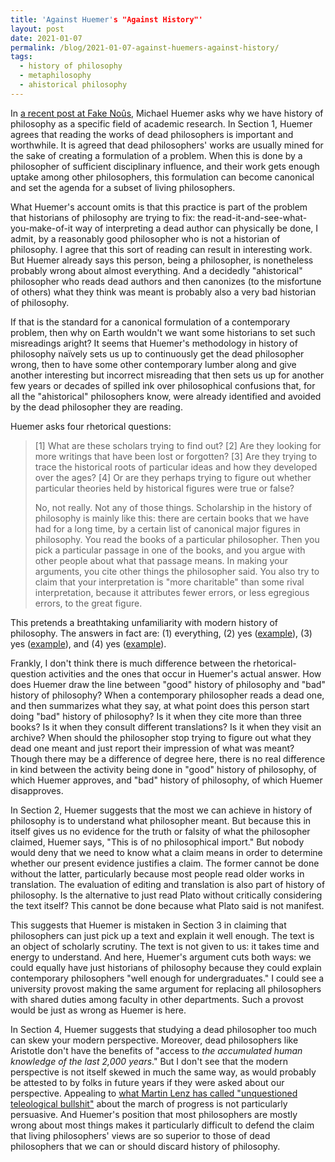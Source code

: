 ```yaml
---
title: 'Against Huemer's "Against History"'
layout: post
date: 2021-01-07
permalink: /blog/2021-01-07-against-huemers-against-history/
tags:
  - history of philosophy
  - metaphilosophy
  - ahistorical philosophy
---
```


In [a recent post at Fake Noûs](http://fakenous.net/?p=1168), Michael Huemer asks why we have history of philosophy as a specific field of academic research. In Section 1, Huemer agrees that reading the works of dead philosophers is important and worthwhile. It is agreed that dead philosophers' works are usually mined for the sake of creating a formulation of a problem. When this is done by a philosopher of sufficient disciplinary influence, and their work gets enough uptake among other philosophers, this formulation can become canonical and set the agenda for a subset of living philosophers.

What Huemer's account omits is that this practice is part of the problem that historians of philosophy are trying to fix: the read-it-and-see-what-you-make-of-it way of interpreting a dead author can physically be done, I admit, by a reasonably good philosopher who is not a historian of philosophy. I agree that this sort of reading can result in interesting work. But Huemer already says this person, being a philosopher, is nonetheless probably wrong about almost everything. And a decidedly "ahistorical" philosopher who reads dead authors and then canonizes (to the misfortune of others) what they think was meant is probably also a very bad historian of philosophy.

If that is the standard for a canonical formulation of a contemporary problem, then why on Earth wouldn't we want some historians to set such misreadings aright? It seems that Huemer's methodology in history of philosophy naïvely sets us up to continuously get the dead philosopher wrong, then to have some other contemporary lumber along and give another interesting but incorrect misreading that then sets us up for another few years or decades of spilled ink over philosophical confusions that, for all the "ahistorical" philosophers know, were already identified and avoided by the dead philosopher they are reading.

Huemer asks four rhetorical questions:

>[1] What are these scholars trying to find out? [2] Are they looking for more writings that have been lost or forgotten? [3] Are they trying to trace the historical roots of particular ideas and how they developed over the ages? [4] Or are they perhaps trying to figure out whether particular theories held by historical figures were true or false?
>
>No, not really. Not any of those things. Scholarship in the history of philosophy is mainly like this: there are certain books that we have had for a long time, by a certain list of canonical major figures in philosophy. You read the books of a particular philosopher. Then you pick a particular passage in one of the books, and you argue with other people about what that passage means. In making your arguments, you cite other things the philosopher said. You also try to claim that your interpretation is "more charitable" than some rival interpretation, because it attributes fewer errors, or less egregious errors, to the great figure.

This pretends a breathtaking unfamiliarity with modern history of philosophy. The answers in fact are: (1) everything, (2) yes ([example](https://www.cambridge.org/us/academic/subjects/philosophy/twentieth-century-philosophy/significance-new-logic?format=HB&isbn=9781107179028)), (3) yes ([example](https://global.oup.com/academic/product/on-the-genealogy-of-universals-9780198811251?cc=us&lang=en&#)), and (4) yes ([example](https://www.cambridge.org/core/journals/kantian-review/article/abs/can-kants-formula-of-the-end-in-itself-condemn-capitalism/4C5EA7AF6EB4FE897DD94DE19D19EB16)).

Frankly, I don't think there is much difference between the rhetorical-question activities and the ones that occur in Huemer's actual answer. How does Huemer draw the line between "good" history of philosophy and "bad" history of philosophy? When a contemporary philosopher reads a dead one, and then summarizes what they say, at what point does this person start doing "bad" history of philosophy? Is it when they cite more than three books? Is it when they consult different translations? Is it when they visit an archive? When should the philosopher stop trying to figure out what they dead one meant and just report their impression of what was meant? Though there may be a difference of degree here, there is no real difference in kind between the activity being done in "good" history of philosophy, of which Huemer approves, and "bad" history of philosophy, of which Huemer disapproves.

In Section 2, Huemer suggests that the most we can achieve in history of philosophy is to understand what philosopher meant. But because this in itself gives us no evidence for the truth or falsity of what the philosopher claimed, Huemer says, "This is of no philosophical import." But nobody would deny that we need to know what a claim means in order to determine whether our present evidence justifies a claim. The former cannot be done without the latter, particularly because most people read older works in translation. The evaluation of editing and translation is also part of history of philosophy. Is the alternative to just read Plato without critically considering the text itself? This cannot be done because what Plato said is not manifest.

This suggests that Huemer is mistaken in Section 3 in claiming that philosophers can just pick up a text and explain it well enough. The text is an object of scholarly scrutiny. The text is not given to us: it takes time and energy to understand. And here, Huemer's argument cuts both ways: we could equally have just historians of philosophy because they could explain contemporary philosophers "well enough for undergraduates." I could see a university provost making the same argument for replacing all philosophers with shared duties among faculty in other departments. Such a provost would be just as wrong as Huemer is here.

In Section 4, Huemer suggests that studying a dead philosopher too much can skew your modern perspective. Moreover, dead philosophers like Aristotle don't have the benefits of "access to *the accumulated human knowledge of the last 2,000 years*." But I don't see that the modern perspective is not itself skewed in much the same way, as would probably be attested to by folks in future years if they were asked about our perspective. Appealing to [what Martin Lenz has called "unquestioned teleological bullshit"](https://handlingideas.blog/2019/12/28/how-philosophy-does-not-make-progress-a-note-on-scott-soames-new-book/) about the march of progress is not particularly persuasive. And Huemer's position that most philosophers are mostly wrong about most things makes it particularly difficult to defend the claim that living philosophers' views are so superior to those of dead philosophers that we can or should discard history of philosophy.
